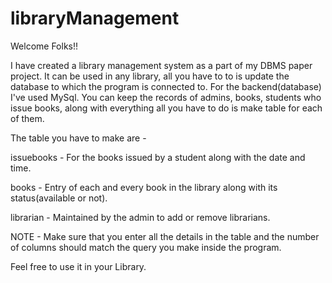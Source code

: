 # libraryManagement
Welcome Folks!!

I have created a library management system as a part of my DBMS paper project. It can be used in any library, all you have to to is update the database to which the program is connected to. 
For the backend(database) I've used MySql. You can keep the records of admins, books, students who issue books, along with everything all you have to do is make table for each of them.

The table you have to make are - 


issuebooks - For the books issued by a student along with the date and time.

books - Entry of each and every book in the library along with its status(available or not).

librarian - Maintained by the admin to add or remove librarians.

NOTE - Make sure that you enter all the details in the table and the number of columns should match the query you make inside the program.

Feel free to use it in your Library.

